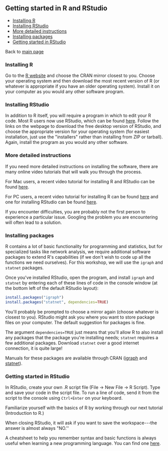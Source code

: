 

## Getting started in R and RStudio

-   [Installing R](#installing-r)
-   [Installing RStudio](#installing-rstudio)
-   [More detailed instructions](#more-detailed-instructions)
-   [Installing packages](#installing-packages)
-   [Getting started in RStudio](#getting-started-in-rstudio)

Back to [main page](README.md)

### Installing R

Go to the [R website](https://cran.r-project.org/mirrors.html) and choose the CRAN mirror closest to you. Choose your operating system and then download the most recent version of R (or whatever is appropriate if you have an older operating system). Install it on your computer as you would any other software program.

### Installing RStudio

In addition to R itself, you will require a program in which to edit your R code. Most R users now use RStudio, which can be found [here](https://www.rstudio.com/). Follow the links on the webpage to download the free desktop version of RStudio, and choose the appropriate version for your operating system (for easiest installation, just use the "installers" rather than installing from ZIP or tarball). Again, install the program as you would any other software.

### More detailed instructions

If you need more detailed instructions on installing the software, there are many online video tutorials that will walk you through the process.

For Mac users, a recent video tutorial for installing R and RStudio can be found [here](https://medium.com/@GalarnykMichael/install-r-and-rstudio-on-mac-e911606ce4f4).

For PC users, a recent video tutorial for installing R can be found [here](https://www.youtube.com/watch?v=WzEaFpXVTkk) and one for installing RStudio can be found [here](https://www.youtube.com/watch?v=OtonR6RUgY0).

If you encounter difficulties, you are probably not the first person to experience a particular issue. Googling the problem you are encountering will often lead to a solution.

### Installing packages

R contains a lot of basic functionality for programming and statistics, but for specialized tasks like network analysis, we require additional software packages to extend R's capabilities (if we don't wish to code up all the functions we need ourselves). For this workshop, we will use the `igraph` and `statnet` packages.

Once you've installed RStudio, open the program, and install `igraph` and `statnet` by entering each of these lines of code in the console window (at the bottom left of the default RStudio layout):

``` r
install.packages("igraph") 
install.packages("statnet", dependencies=TRUE)
```

You'll probably be prompted to choose a mirror again (choose whatever is closest to you). RStudio might ask you where you want to store package files on your computer. The default suggestion for packages is fine.

The argument `dependencies=TRUE` just means that you'll allow R to also install any packages that the package you're installing needs; `statnet` requires a few additional packages. Download `statnet` over a good internet connection, it is quite large!

Manuals for these packages are available through CRAN ([igraph](https://cran.r-project.org/web/packages/igraph/igraph.pdf) and [statnet](https://cran.r-project.org/web/packages/statnet/statnet.pdf)).

### Getting started in RStudio

In RStudio, create your own .R script file (File → New File → R Script). Type and save your code in the script file. To run a line of code, send it from the script to the console using `Ctrl+Enter` on your keyboard.

Familiarize yourself with the basics of R by working through our next tutorial (Introduction to R.)

When closing RStudio, it will ask if you want to save the workspace---the answer is almost always "NO.''

A cheatsheet to help you remember syntax and basic functions is always useful when learning a new programming language. You can find one [here](https://www.rstudio.com/wp-content/uploads/2016/10/r-cheat-sheet-3.pdf).

